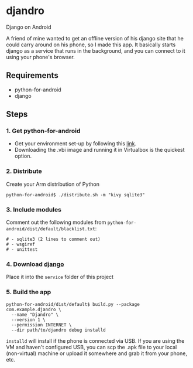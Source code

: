 djandro
=======

Django on Android

A friend of mine wanted to get an offline version of his django site that he could carry around on his phone, so I made this app. It basically starts django as a service that runs in the background, and you can connect to it using your phone's browser.

## Requirements
- python-for-android
- django

## Steps
### 1. Get python-for-android
- Get your environment set-up by following this [link](http://python-for-android.readthedocs.org/en/latest/toolchain/).
- Downloading the .vbi image and running it in Virtualbox is the quickest option.

### 2. Distribute
Create your Arm distribution of Python
```
python-for-android$ ./distribute.sh -m "kivy sqlite3"
```
### 3. Include modules
Comment out the following modules from `python-for-android/dist/default/blacklist.txt`:
```
# - sqlite3 (2 lines to comment out)
# - wsgiref
# - unittest
```
### 4. Download [django](https://github.com/django/django/tree/master/django)
Place it into the `service` folder of this project

### 5. Build the app
```
python-for-android/dist/default$ build.py --package com.example.djandro \
  --name "Djandro" \
  --version 1 \
  --permission INTERNET \
  --dir path/to/djandro debug installd
```
`installd` will install if the phone is connected via USB. If you are using the VM and haven't configured USB, you can scp the .apk file to your local (non-virtual) machine or upload it somewhere and grab it from your phone, etc.
